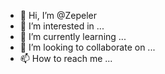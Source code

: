- 👋 Hi, I’m @Zepeler
- 👀 I’m interested in ...
- 🌱 I’m currently learning ...
- 💞️ I’m looking to collaborate on ...
- 📫 How to reach me ...

<!---
Zepeler/Zepeler is a ✨ special ✨ repository because its `README.md` (this file) appears on your GitHub profile.
You can click the Preview link to take a look at your changes.
--->
